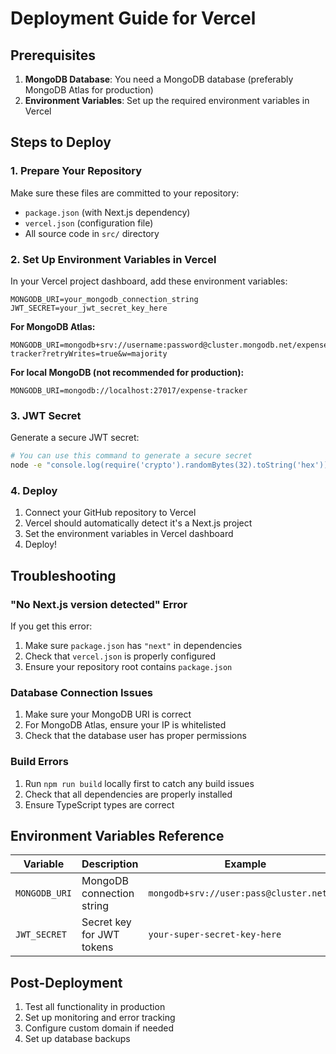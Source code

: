 # Deployment Guide for Vercel

## Prerequisites

1. **MongoDB Database**: You need a MongoDB database (preferably MongoDB Atlas for production)
2. **Environment Variables**: Set up the required environment variables in Vercel

## Steps to Deploy

### 1. Prepare Your Repository

Make sure these files are committed to your repository:
- `package.json` (with Next.js dependency)
- `vercel.json` (configuration file)
- All source code in `src/` directory

### 2. Set Up Environment Variables in Vercel

In your Vercel project dashboard, add these environment variables:

```
MONGODB_URI=your_mongodb_connection_string
JWT_SECRET=your_jwt_secret_key_here
```

**For MongoDB Atlas:**
```
MONGODB_URI=mongodb+srv://username:password@cluster.mongodb.net/expense-tracker?retryWrites=true&w=majority
```

**For local MongoDB (not recommended for production):**
```
MONGODB_URI=mongodb://localhost:27017/expense-tracker
```

### 3. JWT Secret

Generate a secure JWT secret:
```bash
# You can use this command to generate a secure secret
node -e "console.log(require('crypto').randomBytes(32).toString('hex'))"
```

### 4. Deploy

1. Connect your GitHub repository to Vercel
2. Vercel should automatically detect it's a Next.js project
3. Set the environment variables in Vercel dashboard
4. Deploy!

## Troubleshooting

### "No Next.js version detected" Error

If you get this error:
1. Make sure `package.json` has `"next"` in dependencies
2. Check that `vercel.json` is properly configured
3. Ensure your repository root contains `package.json`

### Database Connection Issues

1. Make sure your MongoDB URI is correct
2. For MongoDB Atlas, ensure your IP is whitelisted
3. Check that the database user has proper permissions

### Build Errors

1. Run `npm run build` locally first to catch any build issues
2. Check that all dependencies are properly installed
3. Ensure TypeScript types are correct

## Environment Variables Reference

| Variable | Description | Example |
|----------|-------------|---------|
| `MONGODB_URI` | MongoDB connection string | `mongodb+srv://user:pass@cluster.net/db` |
| `JWT_SECRET` | Secret key for JWT tokens | `your-super-secret-key-here` |

## Post-Deployment

1. Test all functionality in production
2. Set up monitoring and error tracking
3. Configure custom domain if needed
4. Set up database backups
